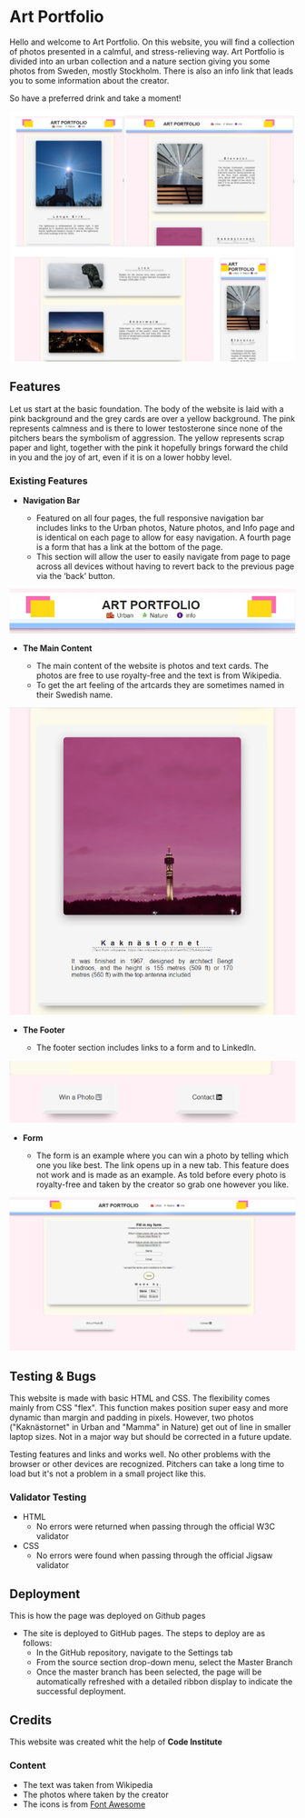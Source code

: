 # Art Portfolio


Hello and welcome to Art Portfolio. On this website, you will find a collection of photos presented in a calmful, and stress-relieving way. 
Art Portfolio is divided into an urban collection and a nature section giving you some photos from Sweden, mostly Stockholm. There is also an info link that leads you to some information about the creator. 

So have a preferred drink and take a moment!  

![Responsice Mockup](/assets/image/md_image/pf1_responsive_design.jpg "Responsive Design")

## Features 

Let us start at the basic foundation. The body of the website is laid with a pink background and the grey cards are over a yellow background. The pink represents calmness and is there to lower testosterone since none of the pitchers bears the symbolism of aggression. The yellow represents scrap paper and light, together with the pink it hopefully brings forward the child in you and the joy of art, even if it is on a lower hobby level.  


### Existing Features

- __Navigation Bar__


  - Featured on all four pages, the full responsive navigation bar includes links to the Urban photos, Nature photos, and Info page and is identical on each page to allow for easy navigation. A fourth page is a form that has a link at the bottom of the page.
  - This section will allow the user to easily navigate from page to page across all devices without having to revert back to the previous page via the ‘back’ button. 

![Nav Bar](/assets/image/md_image/nav_bar.png "Top Menu")

- __The Main Content__

  - The main content of the website is photos and text cards. The photos are free to use royalty-free and the text is from Wikipedia. 
  - To get the art feeling of the artcards they are sometimes named in their Swedish name. 

![Card](/assets/image/md_image/card.png "Card With Pitcher & Text")


- __The Footer__ 

  - The footer section includes links to a form and to LinkedIn.

![Footer](/assets/image/md_image/footer.png "Footer")

- __Form__

  - The form is an example where you can win a photo by telling which one you like best. The link opens up in a new tab. This feature does not work and is made as an example. As told before every photo is royalty-free and taken by the creator so grab one however you like.  
  

![Form](/assets/image/md_image/form.png)

## Testing & Bugs

This website is made with basic HTML and CSS. The flexibility comes mainly from CSS "flex". This function makes position super easy and more dynamic than margin and padding in pixels. However, two photos ("Kaknästornet" in Urban and "Mamma" in Nature) get out of line in smaller laptop sizes. Not in a major way but should be corrected in a future update. 

Testing features and links and works well. No other problems with the browser or other devices are recognized. 
Pitchers can take a long time to load but it's not a problem in a small project like this. 


### Validator Testing 

- HTML
  - No errors were returned when passing through the official W3C validator
- CSS
  - No errors were found when passing through the official Jigsaw validator



## Deployment

This is how the page was deployed on Github pages

- The site is deployed to GitHub pages. The steps to deploy are as follows: 
  - In the GitHub repository, navigate to the Settings tab 
  - From the source section drop-down menu, select the Master Branch
  - Once the master branch has been selected, the page will be automatically refreshed with a detailed ribbon display to indicate the successful deployment. 




## Credits 

This website was created whit the help of **Code Institute**

### Content 

- The text was taken from Wikipedia
- The photos where taken by the creator
- The icons is from [Font Awesome](https://fontawesome.com/)


